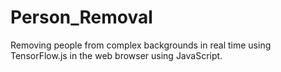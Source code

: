 # Person_Removal
Removing people from complex backgrounds in real time using TensorFlow.js in the web browser using JavaScript.
